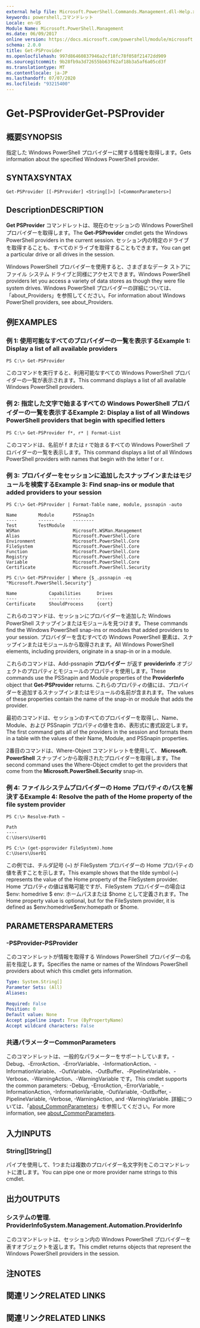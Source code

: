 ```yaml
---
external help file: Microsoft.PowerShell.Commands.Management.dll-Help.xml
keywords: powershell,コマンドレット
Locale: en-US
Module Name: Microsoft.PowerShell.Management
ms.date: 06/09/2017
online version: https://docs.microsoft.com/powershell/module/microsoft.powershell.management/get-psprovider?view=powershell-5.1&WT.mc_id=ps-gethelp
schema: 2.0.0
title: Get-PSProvider
ms.openlocfilehash: 997d86460837946a2cf18fc78f058f21472dd909
ms.sourcegitcommit: 9b28fb9a3d72655bb63f62af18b3a5af6a05cd3f
ms.translationtype: MT
ms.contentlocale: ja-JP
ms.lasthandoff: 07/07/2020
ms.locfileid: "93215400"
---
```

# <span data-ttu-id="a2865-103">Get-PSProvider</span><span class="sxs-lookup"><span data-stu-id="a2865-103">Get-PSProvider</span></span>

## <span data-ttu-id="a2865-104">概要</span><span class="sxs-lookup"><span data-stu-id="a2865-104">SYNOPSIS</span></span>
<span data-ttu-id="a2865-105">指定した Windows PowerShell プロバイダーに関する情報を取得します。</span><span class="sxs-lookup"><span data-stu-id="a2865-105">Gets information about the specified Windows PowerShell provider.</span></span>

## <span data-ttu-id="a2865-106">SYNTAX</span><span class="sxs-lookup"><span data-stu-id="a2865-106">SYNTAX</span></span>

```
Get-PSProvider [[-PSProvider] <String[]>] [<CommonParameters>]
```

## <span data-ttu-id="a2865-107">Description</span><span class="sxs-lookup"><span data-stu-id="a2865-107">DESCRIPTION</span></span>
<span data-ttu-id="a2865-108">**Get PSProvider** コマンドレットは、現在のセッションの Windows PowerShell プロバイダーを取得します。</span><span class="sxs-lookup"><span data-stu-id="a2865-108">The **Get-PSProvider** cmdlet gets the Windows PowerShell providers in the current session.</span></span>
<span data-ttu-id="a2865-109">セッション内の特定のドライブを取得することも、すべてのドライブを取得することもできます。</span><span class="sxs-lookup"><span data-stu-id="a2865-109">You can get a particular drive or all drives in the session.</span></span>

<span data-ttu-id="a2865-110">Windows PowerShell プロバイダーを使用すると、さまざまなデータ ストアにファイル システム ドライブと同様にアクセスできます。</span><span class="sxs-lookup"><span data-stu-id="a2865-110">Windows PowerShell providers let you access a variety of data stores as though they were file system drives.</span></span>
<span data-ttu-id="a2865-111">Windows PowerShell プロバイダーの詳細については、「about_Providers」を参照してください。</span><span class="sxs-lookup"><span data-stu-id="a2865-111">For information about Windows PowerShell providers, see about_Providers.</span></span>

## <span data-ttu-id="a2865-112">例</span><span class="sxs-lookup"><span data-stu-id="a2865-112">EXAMPLES</span></span>

### <span data-ttu-id="a2865-113">例 1: 使用可能なすべてのプロバイダーの一覧を表示する</span><span class="sxs-lookup"><span data-stu-id="a2865-113">Example 1: Display a list of all available providers</span></span>

```
PS C:\> Get-PSProvider
```

<span data-ttu-id="a2865-114">このコマンドを実行すると、利用可能なすべての Windows PowerShell プロバイダーの一覧が表示されます。</span><span class="sxs-lookup"><span data-stu-id="a2865-114">This command displays a list of all available Windows PowerShell providers.</span></span>

### <span data-ttu-id="a2865-115">例 2: 指定した文字で始まるすべての Windows PowerShell プロバイダーの一覧を表示する</span><span class="sxs-lookup"><span data-stu-id="a2865-115">Example 2: Display a list of all Windows PowerShell providers that begin with specified letters</span></span>

```
PS C:\> Get-PSProvider f*, r* | Format-List
```

<span data-ttu-id="a2865-116">このコマンドは、名前が f または r で始まるすべての Windows PowerShell プロバイダーの一覧を表示します。</span><span class="sxs-lookup"><span data-stu-id="a2865-116">This command displays a list of all Windows PowerShell providers with names that begin with the letter f or r.</span></span>

### <span data-ttu-id="a2865-117">例 3: プロバイダーをセッションに追加したスナップインまたはモジュールを検索する</span><span class="sxs-lookup"><span data-stu-id="a2865-117">Example 3: Find snap-ins or module that added providers to your session</span></span>

```
PS C:\> Get-PSProvider | Format-Table name, module, pssnapin -auto

Name        Module       PSSnapIn
----        ------       --------
Test        TestModule
WSMan                    Microsoft.WSMan.Management
Alias                    Microsoft.PowerShell.Core
Environment              Microsoft.PowerShell.Core
FileSystem               Microsoft.PowerShell.Core
Function                 Microsoft.PowerShell.Core
Registry                 Microsoft.PowerShell.Core
Variable                 Microsoft.PowerShell.Core
Certificate              Microsoft.PowerShell.Security

PS C:\> Get-PSProvider | Where {$_.pssnapin -eq "Microsoft.PowerShell.Security"}

Name            Capabilities      Drives
----            ------------      ------
Certificate     ShouldProcess     {cert}
```

<span data-ttu-id="a2865-118">これらのコマンドは、セッションにプロバイダーを追加した Windows PowerShell スナップインまたはモジュールを見つけます。</span><span class="sxs-lookup"><span data-stu-id="a2865-118">These commands find the Windows PowerShell snap-ins or modules that added providers to your session.</span></span>
<span data-ttu-id="a2865-119">プロバイダーを含むすべての Windows PowerShell 要素は、スナップインまたはモジュールから取得されます。</span><span class="sxs-lookup"><span data-stu-id="a2865-119">All Windows PowerShell elements, including providers, originate in a snap-in or in a module.</span></span>

<span data-ttu-id="a2865-120">これらのコマンドは、Add-pssnapin **プロバイダー** が返す **providerinfo** オブジェクトのプロパティとモジュールのプロパティを使用します。</span><span class="sxs-lookup"><span data-stu-id="a2865-120">These commands use the PSSnapin and Module properties of the **ProviderInfo** object that **Get-PSProvider** returns.</span></span>
<span data-ttu-id="a2865-121">これらのプロパティの値には、プロバイダーを追加するスナップインまたはモジュールの名前が含まれます。</span><span class="sxs-lookup"><span data-stu-id="a2865-121">The values of these properties contain the name of the snap-in or module that adds the provider.</span></span>

<span data-ttu-id="a2865-122">最初のコマンドは、セッションのすべてのプロバイダーを取得し、Name、Module、および PSSnapin プロパティの値を含め、表形式に書式設定します。</span><span class="sxs-lookup"><span data-stu-id="a2865-122">The first command gets all of the providers in the session and formats them in a table with the values of their Name, Module, and PSSnapin properties.</span></span>

<span data-ttu-id="a2865-123">2番目のコマンドは、Where-Object コマンドレットを使用して、 **Microsoft. PowerShell** スナップインから取得されたプロバイダーを取得します。</span><span class="sxs-lookup"><span data-stu-id="a2865-123">The second command uses the Where-Object cmdlet to get the providers that come from the **Microsoft.PowerShell.Security** snap-in.</span></span>

### <span data-ttu-id="a2865-124">例 4: ファイルシステムプロバイダーの Home プロパティのパスを解決する</span><span class="sxs-lookup"><span data-stu-id="a2865-124">Example 4: Resolve the path of the Home property of the file system provider</span></span>

```
PS C:\> Resolve-Path ~

Path
----
C:\Users\User01

PS C:\> (get-psprovider FileSystem).home
C:\Users\User01
```

<span data-ttu-id="a2865-125">この例では、チルダ記号 (~) が FileSystem プロバイダーの Home プロパティの値を表すことを示します。</span><span class="sxs-lookup"><span data-stu-id="a2865-125">This example shows that the tilde symbol (~) represents the value of the Home property of the FileSystem provider.</span></span>
<span data-ttu-id="a2865-126">Home プロパティの値は省略可能ですが、FileSystem プロバイダーの場合は $env: homedrive \$ env: ホームパスまたは $home として定義されます。</span><span class="sxs-lookup"><span data-stu-id="a2865-126">The Home property value is optional, but for the FileSystem provider, it is defined as $env:homedrive\$env:homepath or $home.</span></span>

## <span data-ttu-id="a2865-127">PARAMETERS</span><span class="sxs-lookup"><span data-stu-id="a2865-127">PARAMETERS</span></span>

### <span data-ttu-id="a2865-128">-PSProvider</span><span class="sxs-lookup"><span data-stu-id="a2865-128">-PSProvider</span></span>
<span data-ttu-id="a2865-129">このコマンドレットが情報を取得する Windows PowerShell プロバイダーの名前を指定します。</span><span class="sxs-lookup"><span data-stu-id="a2865-129">Specifies the name or names of the Windows PowerShell providers about which this cmdlet gets information.</span></span>

```yaml
Type: System.String[]
Parameter Sets: (All)
Aliases:

Required: False
Position: 0
Default value: None
Accept pipeline input: True (ByPropertyName)
Accept wildcard characters: False
```

### <span data-ttu-id="a2865-130">共通パラメーター</span><span class="sxs-lookup"><span data-stu-id="a2865-130">CommonParameters</span></span>
<span data-ttu-id="a2865-131">このコマンドレットは、一般的なパラメーターをサポートしています。-Debug、-ErrorAction、-ErrorVariable、-InformationAction、-InformationVariable、-OutVariable、-OutBuffer、-PipelineVariable、-Verbose、-WarningAction、-WarningVariable です。</span><span class="sxs-lookup"><span data-stu-id="a2865-131">This cmdlet supports the common parameters: -Debug, -ErrorAction, -ErrorVariable, -InformationAction, -InformationVariable, -OutVariable, -OutBuffer, -PipelineVariable, -Verbose, -WarningAction, and -WarningVariable.</span></span> <span data-ttu-id="a2865-132">詳細については、「[about_CommonParameters](https://go.microsoft.com/fwlink/?LinkID=113216)」を参照してください。</span><span class="sxs-lookup"><span data-stu-id="a2865-132">For more information, see [about_CommonParameters](https://go.microsoft.com/fwlink/?LinkID=113216).</span></span>

## <span data-ttu-id="a2865-133">入力</span><span class="sxs-lookup"><span data-stu-id="a2865-133">INPUTS</span></span>

### <span data-ttu-id="a2865-134">String[]</span><span class="sxs-lookup"><span data-stu-id="a2865-134">String[]</span></span>

<span data-ttu-id="a2865-135">パイプを使用して、1つまたは複数のプロバイダー名文字列をこのコマンドレットに渡します。</span><span class="sxs-lookup"><span data-stu-id="a2865-135">You can pipe one or more provider name strings to this cmdlet.</span></span>

## <span data-ttu-id="a2865-136">出力</span><span class="sxs-lookup"><span data-stu-id="a2865-136">OUTPUTS</span></span>

### <span data-ttu-id="a2865-137">システムの管理. ProviderInfo</span><span class="sxs-lookup"><span data-stu-id="a2865-137">System.Management.Automation.ProviderInfo</span></span>
<span data-ttu-id="a2865-138">このコマンドレットは、セッション内の Windows PowerShell プロバイダーを表すオブジェクトを返します。</span><span class="sxs-lookup"><span data-stu-id="a2865-138">This cmdlet returns objects that represent the Windows PowerShell providers in the session.</span></span>

## <span data-ttu-id="a2865-139">注</span><span class="sxs-lookup"><span data-stu-id="a2865-139">NOTES</span></span>

## <span data-ttu-id="a2865-140">関連リンク</span><span class="sxs-lookup"><span data-stu-id="a2865-140">RELATED LINKS</span></span>

## <span data-ttu-id="a2865-141">関連リンク</span><span class="sxs-lookup"><span data-stu-id="a2865-141">RELATED LINKS</span></span>
